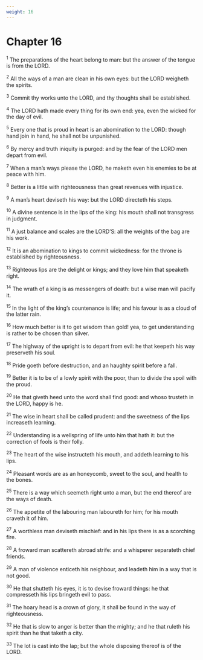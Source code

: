 ```yaml
---
weight: 16
---
```


# Chapter 16

<sup>1</sup> The preparations of the heart belong to man: but the answer of the tongue is from the LORD. 

<sup>2</sup> All the ways of a man are clean in his own eyes: but the LORD weigheth the spirits. 

<sup>3</sup> Commit thy works unto the LORD, and thy thoughts shall be established. 

<sup>4</sup> The LORD hath made every thing for its own end: yea, even the wicked for the day of evil. 

<sup>5</sup> Every one that is proud in heart is an abomination to the LORD: though hand join in hand, he shall not be unpunished. 

<sup>6</sup> By mercy and truth iniquity is purged: and by the fear of the LORD men depart from evil. 

<sup>7</sup> When a man’s ways please the LORD, he maketh even his enemies to be at peace with him. 

<sup>8</sup> Better is a little with righteousness than great revenues with injustice. 

<sup>9</sup> A man’s heart deviseth his way: but the LORD directeth his steps. 

<sup>10</sup> A divine sentence is in the lips of the king: his mouth shall not transgress in judgment. 

<sup>11</sup> A just balance and scales are the LORD’S: all the weights of the bag are his work. 

<sup>12</sup> It is an abomination to kings to commit wickedness: for the throne is established by righteousness. 

<sup>13</sup> Righteous lips are the delight or kings; and they love him that speaketh right. 

<sup>14</sup> The wrath of a king is as messengers of death: but a wise man will pacify it. 

<sup>15</sup> In the light of the king’s countenance is life; and his favour is as a cloud of the latter rain. 

<sup>16</sup> How much better is it to get wisdom than gold! yea, to get understanding is rather to be chosen than silver. 

<sup>17</sup> The highway of the upright is to depart from evil: he that keepeth his way preserveth his soul. 

<sup>18</sup> Pride goeth before destruction, and an haughty spirit before a fall. 

<sup>19</sup> Better it is to be of a lowly spirit with the poor, than to divide the spoil with the proud. 

<sup>20</sup> He that giveth heed unto the word shall find good: and whoso trusteth in the LORD, happy is he. 

<sup>21</sup> The wise in heart shall be called prudent: and the sweetness of the lips increaseth learning. 

<sup>22</sup> Understanding is a wellspring of life unto him that hath it: but the correction of fools is their folly. 

<sup>23</sup> The heart of the wise instructeth his mouth, and addeth learning to his lips. 

<sup>24</sup> Pleasant words are as an honeycomb, sweet to the soul, and health to the bones. 

<sup>25</sup> There is a way which seemeth right unto a man, but the end thereof are the ways of death. 

<sup>26</sup> The appetite of the labouring man laboureth for him; for his mouth craveth it of him. 

<sup>27</sup> A worthless man deviseth mischief: and in his lips there is as a scorching fire. 

<sup>28</sup> A froward man scattereth abroad strife: and a whisperer separateth chief friends. 

<sup>29</sup> A man of violence enticeth his neighbour, and leadeth him in a way that is not good. 

<sup>30</sup> He that shutteth his eyes, it is to devise froward things: he that compresseth his lips bringeth evil to pass. 

<sup>31</sup> The hoary head is a crown of glory, it shall be found in the way of righteousness. 

<sup>32</sup> He that is slow to anger is better than the mighty; and he that ruleth his spirit than he that taketh a city. 

<sup>33</sup> The lot is cast into the lap; but the whole disposing thereof is of the LORD. 


